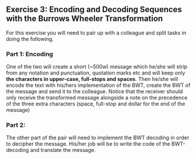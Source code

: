 ## Exercise 3: Encoding and Decoding Sequences with the Burrows Wheeler Transformation

For this exercise you will need to pair up with a colleague and split tasks in doing the following.

### Part 1: Encoding
One of the two will create a short (~500w) message which he/she will strip from any notation and punctuation, quotation marks etc and will keep only **the characters in upper-case, full-stops and spaces**.
Then he/she will encode the text with his/hers implementation of the BWT, create the BWT of the message and send it to the colleague.
Notice that the receiver should only receive the transformed message alongside a note on the precedence of the three extra characters (space, full-stop and dollar for the end of the message)

### Part 2:
The other part of the pair will need to implement the BWT decoding in order to decipher the message. 
His/her job will be to write the code of the BWT-decoding and translate the message.

